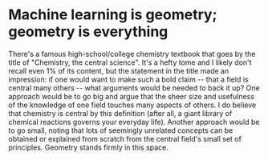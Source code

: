 # Machine learning is geometry; geometry is everything

There's a famous high-school/college chemistry textbook that goes by the title of "Chemistry, the central science". It's a hefty tome and I likely don't recall even 1% of its content, but the statement in the title made an impression: if one would want to make such a bold claim -- that a field is central many others -- what arguments would be needed to back it up? One approach would be to go big and argue that the sheer size and usefulness of the knowledge of one field touches many aspects of others. I do believe that chemistry is central by this definition (after all, a giant library of chemical reactions governs your everyday life). Another approach would be to go small, noting that lots of seemingly unrelated concepts can be obtained or explained from scratch from the central field's small set of principles. Geometry stands firmly in this space.
